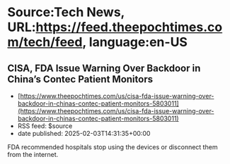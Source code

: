 # Source:Tech News, URL:https://feed.theepochtimes.com/tech/feed, language:en-US

## CISA, FDA Issue Warning Over Backdoor in China’s Contec Patient Monitors
 - [https://www.theepochtimes.com/us/cisa-fda-issue-warning-over-backdoor-in-chinas-contec-patient-monitors-5803011](https://www.theepochtimes.com/us/cisa-fda-issue-warning-over-backdoor-in-chinas-contec-patient-monitors-5803011)
 - RSS feed: $source
 - date published: 2025-02-03T14:31:35+00:00

FDA recommended hospitals stop using the devices or disconnect them from the internet.

